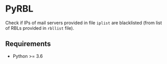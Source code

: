 # PyRBL

Check if IPs of mail servers provided in file `iplist` are blacklisted (from list of RBLs provided in `rbllist` file).

## Requirements

* Python >= 3.6
